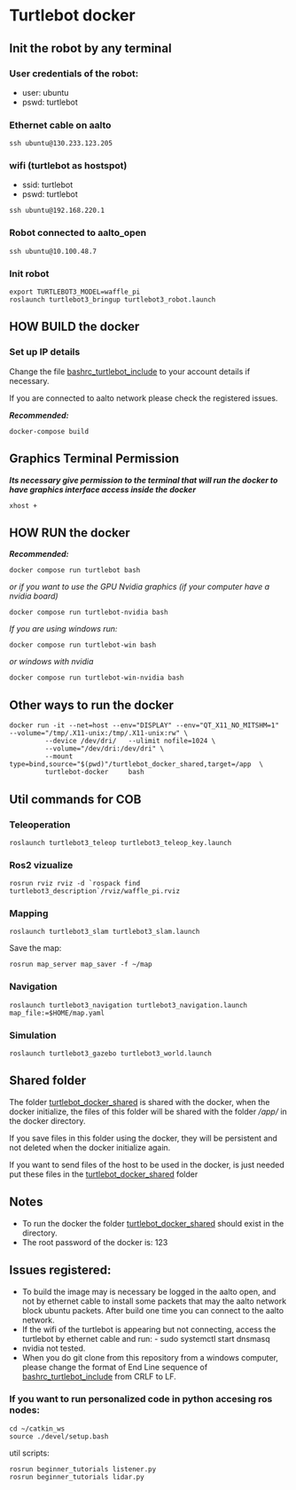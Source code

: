 # Turtlebot docker

## Init the robot by any terminal
### User credentials of the robot:

- user: ubuntu
- pswd: turtlebot

### Ethernet cable on aalto
```
ssh ubuntu@130.233.123.205
```

### wifi (turtlebot as hostspot)
- ssid: turtlebot
- pswd: turtlebot

```
ssh ubuntu@192.168.220.1
```

### Robot connected to aalto_open
```
ssh ubuntu@10.100.48.7
```

### Init robot
```
export TURTLEBOT3_MODEL=waffle_pi
roslaunch turtlebot3_bringup turtlebot3_robot.launch
```

## HOW BUILD the docker

### Set up IP details
Change the file [bashrc_turtlebot_include](./bashrc_turtlebot_include) to your account details if necessary.

If you are connected to aalto network please check the registered issues.

***Recommended:*** 
```
docker-compose build
```

## Graphics Terminal Permission

***Its necessary give permission to the terminal that will run the docker to have graphics interface access inside the docker***

```
xhost +
```


## HOW RUN the docker

***Recommended:***
```
docker compose run turtlebot bash
```
*or if you want to use the GPU Nvidia graphics (if your computer have a nvidia board)*

```
docker compose run turtlebot-nvidia bash
```

*If you are using windows run:*

```
docker compose run turtlebot-win bash
```

*or windows with nvidia*

```
docker compose run turtlebot-win-nvidia bash
```

## Other ways to run the docker

```
docker run -it --net=host --env="DISPLAY" --env="QT_X11_NO_MITSHM=1"  --volume="/tmp/.X11-unix:/tmp/.X11-unix:rw" \
         --device /dev/dri/   --ulimit nofile=1024 \
         --volume="/dev/dri:/dev/dri" \
         --mount type=bind,source="$(pwd)"/turtlebot_docker_shared,target=/app  \
         turtlebot-docker     bash
```
## Util commands for COB

### Teleoperation

```
roslaunch turtlebot3_teleop turtlebot3_teleop_key.launch
```

### Ros2 vizualize

```
rosrun rviz rviz -d `rospack find turtlebot3_description`/rviz/waffle_pi.rviz
```

### Mapping

```
roslaunch turtlebot3_slam turtlebot3_slam.launch
```

Save the map:
```
rosrun map_server map_saver -f ~/map
```

### Navigation

```
roslaunch turtlebot3_navigation turtlebot3_navigation.launch map_file:=$HOME/map.yaml
```

### Simulation

```
roslaunch turtlebot3_gazebo turtlebot3_world.launch
```

## Shared folder

The folder [turtlebot_docker_shared](/Noetic_env/turtlebot_docker_shared/) is shared with the docker, when the docker initialize, the files of this folder will be shared with the folder */app/* in the docker directory. 

If you save files in this folder using the docker, they will be persistent and not deleted when the docker initialize again. 

If you want to send files of the host to be used in the docker, is just needed put these files in the [turtlebot_docker_shared](/Noetic_env/turtlebot_docker_shared/) folder

## Notes
 - To run the docker the folder [turtlebot_docker_shared](/Noetic_env/turtlebot_docker_shared/) should exist in the directory.
 - The root password of the docker is: 123

## Issues registered:

 - To build the image may is necessary be logged in the aalto open, and not by ethernet cable to install some packets that may the aalto network block ubuntu packets. After build one time you can connect to the aalto network.
 - If the wifi of the turtlebot is appearing but not connecting, access the turtlebot by ethernet cable and run: - sudo systemctl start dnsmasq
 - nvidia not tested.
 - When you do git clone from this repository from a windows computer, please change the format of End Line sequence of [bashrc_turtlebot_include](./bashrc_turtlebot_include) from CRLF to LF.


 ### If you want to run personalized code in python accesing ros nodes:
 ```
 cd ~/catkin_ws
 source ./devel/setup.bash
 ```

 util scripts:
 ```
 rosrun beginner_tutorials listener.py
 rosrun beginner_tutorials lidar.py
```
    
